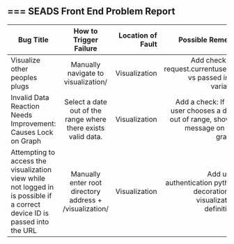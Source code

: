 ===
SEADS Front End Problem Report
---

| Bug Title        | How to Trigger Failure           | Location of Fault  | Possible Remedy |
| ------------- |:-------------:| -----:|-----:|
| Visualize other peoples plugs      | Manually navigate to visualization/<deviceID> | Visualization | Add check for request.currentuser.id vs passed in id variable |
| Invalid Data Reaction Needs Improvement: Causes Lock on Graph      | Select a date out of the range where there exists valid data.       |   Visualization | Add a check: If the user chooses a date out of range, show a message on the graph.|
| Attempting to access the visualization view while not logged in is possible if a correct device ID is passed into the URL | Manually enter root directory address + /visualization/<deviceID>      |    Visualization | Add user authentication python decoration to visualization definition.|
